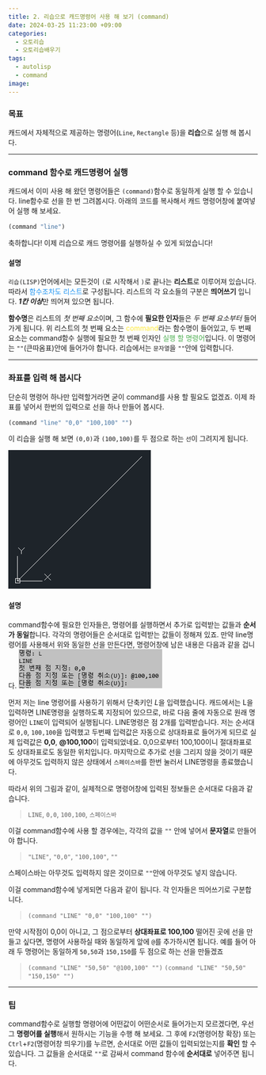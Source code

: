 ```yaml
---
title: 2. 리습으로 캐드명령어 사용 해 보기 (command)
date: 2024-03-25 11:23:00 +09:00
categories:
  - 오토리습
  - 오토리습배우기
tags:
  - autolisp
  - command
image:
---
```



### 목표
캐드에서 자체적으로 제공하는 명령어(`Line`, `Rectangle` 등)을 **리습**으로 실행 해 봅시다.

---

### command 함수로 캐드명령어 실행
캐드에서 이미 사용 해 왔던 명령어들은 `(command)`함수로 동일하게 실행 할 수 있습니다.
line함수로 선을 한 번 그려봅시다.
아래의 코드를 복사해서 캐드 명령어창에 붙여넣어 실행 해 보세요.
```lisp
(command "line")
```
축하합니다! 이제 리습으로 캐드 명령어를 실행하실 수 있게 되었습니다!

#### 설명
`리습(LISP)`언어에서는 모든것이 `(`로 시작해서 `)`로 끝나는 **리스트**로 이루어져 있습니다. 따라서 <span style="color:#2196F3">함수조차도 리스트</span>로 구성됩니다. 리스트의 각 요소들의 구분은 **띄어쓰기** 입니다. ***1칸 이상***만 띄어져 있으면 됩니다.

**함수명**은 리스트의 *첫 번째 요소*이며, 그 함수에 **필요한 인자**들은 *두 번째 요소부터* 들어가게 됩니다.
위 리스트의 첫 번째 요소는 <span style="color:#FFEB3B">command</span>라는 함수명이 들어있고, 두 번째 요소는 command함수 실행에 필요한 첫 번째 인자인 <span style="color:#4CAF50">실행 할 명령어</span>입니다. 이 명령어는 `""`(큰따옴표)안에 들어가야 합니다. 리습에서는 `문자열`을 `""`안에 입력합니다.

---
### 좌표를 입력 해 봅시다
단순히 명령어 하나만 입력할거라면 굳이 command를 사용 할 필요도 없겠죠. 이제 좌표를 넣어서 한번의 입력으로 선을 하나 만들어 봅시다.
```lisp
(command "line" "0,0" "100,100" "")
```
이 리습을 실행 해 보면 `(0,0)`과 `(100,100)`를 두 점으로 하는 `선`이 그려지게 됩니다.

![](assets/img/attachment/2.%20리습으로%20캐드명령어%20사용%20해%20보기-1.png)
#### 설명
command함수에 필요한 인자들은, 명령어를 실행하면서 추가로 입력받는 값들과 **순서가 동일**합니다.
각각의 명령어들은 순서대로 입력받는 값들이 정해져 있죠.
만약 line명령어를 사용해서 위와 동일한 선을 만든다면, 명령어창에 남은 내용은 다음과 같을 겁니다.
![](assets/img/attachment/2.%20리습으로%20캐드명령어%20사용%20해%20보기.png)

먼저 저는 line 명령어를 사용하기 위해서 단축키인 *L*을 입력했습니다.
캐드에서는 L을 입력하면 LINE명령을 실행하도록 지정되어 있으므로, 바로 다음 줄에 자동으로 원래 명령어인 `LINE`이 입력되어 실행됩니다.
LINE명령은 점 2개를 입력받습니다. 저는 순서대로 `0,0`, `100,100`을 입력했고 두번째 입력값은 자동으로 상대좌표로 들어가게 되므로 실제 입력값은 **0,0**, **@100,100**이 입력되었네요. 0,0으로부터 100,100이니 절대좌표로도 상대좌표로도 동일한 위치입니다.
마지막으로 추가로 선을 그리지 않을 것이기 때문에 아무것도 입력하지 않은 상태에서 `스페이스바`를 한번 눌러서 LINE명령을 종료했습니다.

따라서 위의 그림과 같이, 실제적으로 명령어창에 입력된 정보들은 순서대로 다음과 같습니다.
>`LINE`, `0,0`, `100,100`, `스페이스바`

이걸 command함수에 사용 할 경우에는, 각각의 값을 `""` 안에 넣어서 **문자열**로 만들어야 합니다.
>`"LINE"`, `"0,0"`, `"100,100"`, `""`

스페이스바는 아무것도 입력하지 않은 것이므로 `""`안에 아무것도 넣지 않습니다.

이걸 command함수에 넣게되면 다음과 같이 됩니다. 각 인자들은 띄어쓰기로 구분합니다.
>`(command "LINE" "0,0" "100,100" "")`

만약 시작점이 0,0이 아니고, 그 점으로부터 **상대좌표로 100,100** 떨어진 곳에 선을 만들고 싶다면, 명령어 사용하실 때와 동일하게 앞에 `@`를 추가하시면 됩니다. 예를 들어 아래 두 명령어는 동일하게 `50,50`과 `150,150`를 두 점으로 하는 선을 만들겠죠
>`(command "LINE" "50,50" "@100,100" "")`
>`(command "LINE" "50,50" "150,150" "")`

---
### 팁
command함수로 실행할 명령어에 어떤값이 어떤순서로 들어가는지 모르겠다면, 우선 그 **명령어를 실행**해서 원하시는 기능을 수행 해 보세요.
그 후에 `F2`(명령어창 확장) 또는 `Ctrl`+`F2`(명령어창 띄우기)를 누르면, 순서대로 어떤 값들이 입력되었는지를 **확인** 할 수 있습니다.
그 값들을 순서대로 `""`로 감싸서 command 함수에 **순서대로** 넣어주면 됩니다.